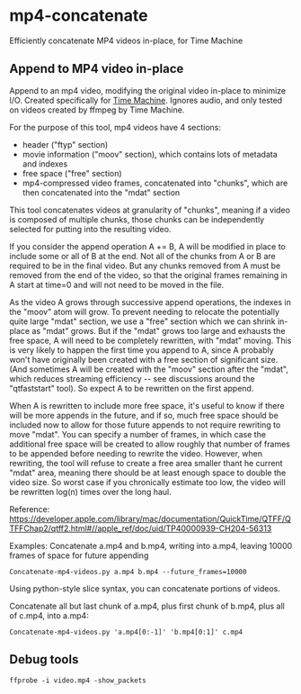 # mp4-concatenate
Efficiently concatenate MP4 videos in-place, for Time Machine

Append to MP4 video in-place
-------------------------------

Append to an mp4 video, modifying the original video in-place to minimize I/O.  Created specifically for [Time Machine](http://timemachine.cmucreatelab.org/wiki/Main_Page).  Ignores audio, and only tested on videos created by ffmpeg by Time Machine.

For the purpose of this tool, mp4 videos have 4 sections:
- header ("ftyp" section)
- movie information ("moov" section), which contains lots of metadata and indexes
- free space ("free" section)
- mp4-compressed video frames, concatenated into "chunks", which are then concatenated into the "mdat" section

This tool concatenates videos at granularity of "chunks", meaning if a video is composed of multiple chunks, those chunks can be independently selected for putting into the resulting video.

If you consider the append operation A += B, A will be modified in place to include some or all of B at the end.  Not all of the chunks from A or B are required to be in the final video.  But any chunks removed from A must be removed from the end of the video, so that the original frames remaining in A start at time=0 and will not need to be moved in the file.

As the video A grows through successive append operations, the indexes in the "moov" atom will grow.  To prevent needing to relocate the potentially quite large "mdat" section, we use a "free" section which we can shrink in-place as "mdat" grows.  But if the "mdat" grows too large and exhausts the free space, A will need to be completely rewritten, with "mdat" moving.  This is very likely to happen the first time you append to A, since A probably won't have originally been created with a free section of significant size.  (And sometimes A will be created with the "moov" section after the "mdat", which reduces streaming efficiency -- see discussions around the "qtfaststart" tool).  So expect A to be rewritten on the first append.

When A is rewritten to include more free space, it's useful to know if there will be more appends in the future, and if so, much free space should be included now to allow for those future appends to not require rewriting to move "mdat".  You can specify a number of frames, in which case the additional free space will be created to allow roughly that number of frames to be appended before needing to rewrite the video.  However, when rewriting, the tool will refuse to create a free area smaller thant he current "mdat" area, meaning there should be at least enough space to double the video size.  So worst case if you chronically estimate too low, the video will be rewritten log(n) times over the long haul.

Reference:  https://developer.apple.com/library/mac/documentation/QuickTime/QTFF/QTFFChap2/qtff2.html#//apple_ref/doc/uid/TP40000939-CH204-56313

Examples:
Concatenate a.mp4 and b.mp4, writing into a.mp4, leaving 10000 frames of space for future appending

    Concatenate-mp4-videos.py a.mp4 b.mp4 --future_frames=10000

Using python-style slice syntax, you can concatenate portions of videos.

Concatenate all but last chunk of a.mp4, plus first chunk of b.mp4, plus all of c.mp4, into a.mp4:

    Concatenate-mp4-videos.py 'a.mp4[0:-1]' 'b.mp4[0:1]' c.mp4

Debug tools
-----------

    ffprobe -i video.mp4 -show_packets
